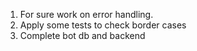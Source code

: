 1. For sure work on error handling.
2. Apply some tests to check border cases
3. Complete bot db and backend
